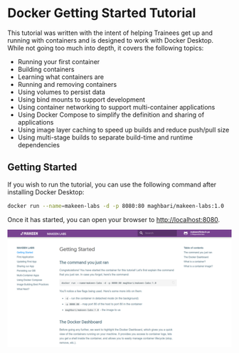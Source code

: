 # Docker Getting Started Tutorial

This tutorial was written with the intent of helping Trainees get up and running
with containers and is designed to work with Docker Desktop. While not going too much 
into depth, it covers the following topics:

- Running your first container
- Building containers
- Learning what containers are
- Running and removing containers
- Using volumes to persist data
- Using bind mounts to support development
- Using container networking to support multi-container applications
- Using Docker Compose to simplify the definition and sharing of applications
- Using image layer caching to speed up builds and reduce push/pull size
- Using multi-stage builds to separate build-time and runtime dependencies

## Getting Started

If you wish to run the tutorial, you can use the following command after installing Docker Desktop:

```bash
docker run --name=makeen-labs -d -p 8080:80 maghbari/makeen-labs:1.0
```

Once it has started, you can open your browser to [http://localhost:8080](http://localhost:8080).

![Screenshot](docs/images/makeen-labs.png)